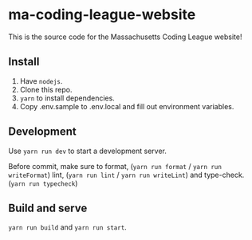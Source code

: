 # ma-coding-league-website

[//]: # ([![Deployed on Vercel]&#40;https://img.shields.io/badge/Deployed%20on-Vercel-blue?logo=vercel&#41;]&#40;https://ma-coding-league.com/&#41;)

[//]: # ([![Uptime]&#40;https://img.shields.io/uptimerobot/ratio/m794171188-6455a1d3da81f48d1cda84e9?label=Uptime&#41;]&#40;https://stats.uptimerobot.com/pjpkZH9Y0k&#41;)

[//]: # ([![Lint]&#40;https://github.com/LogicalSimulator/LogicalSimulator/actions/workflows/eslint.yml/badge.svg&#41;]&#40;https://github.com/ma-coding-league/ma-coding-league-website/actions/workflows/eslint.yml&#41;)

[//]: # ([![Format]&#40;https://github.com/LogicalSimulator/LogicalSimulator/actions/workflows/prettier.yml/badge.svg?branch=main&#41;]&#40;https://github.com/ma-coding-league/ma-coding-league-website/actions/workflows/prettier.yml&#41;)

[//]: # ([![CodeFactor]&#40;https://www.codefactor.io/repository/github/ma-coding-league/ma-coding-league-website/badge&#41;]&#40;https://www.codefactor.io/repository/github/ma-coding-league/ma-coding-league-website&#41;)

[//]: # ([![Contribute with Gitpod]&#40;https://img.shields.io/badge/Contribute%20with-Gitpod-908a85?logo=gitpod&#41;]&#40;https://gitpod.io/#https://github.com/ma-coding-league/ma-coding-league-website/tree/staging&#41;)

This is the source code for the Massachusetts Coding League website!

## Install

1. Have `nodejs`.
2. Clone this repo.
3. `yarn` to install dependencies.
4. Copy .env.sample to .env.local and fill out environment variables.

## Development

Use `yarn run dev` to start a development server.

Before commit, make sure to format, (`yarn run format` / `yarn run writeFormat`)
lint, (`yarn run lint` / `yarn run writeLint`) and type-check. (`yarn run typecheck`)

## Build and serve

`yarn run build` and `yarn run start`.

[//]: # (The Massachusetts Coding League website is currently deployed on Vercel at [https://ma-coding-league.com]&#40;https://ma-coding-league.com&#41;.)

